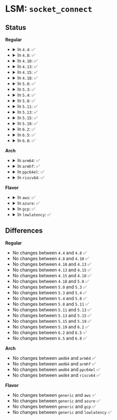 # LSM: <code>socket_connect</code>

## Status
<b>Regular</b>
<ul>
<li>
<details>
<summary>In <code>4.4</code>: ✅</summary>

```c
int security_socket_connect(struct socket *sock, struct sockaddr *address, int addrlen);
```
</details>
</li>
<li>
<details>
<summary>In <code>4.8</code>: ✅</summary>

```c
int security_socket_connect(struct socket *sock, struct sockaddr *address, int addrlen);
```
</details>
</li>
<li>
<details>
<summary>In <code>4.10</code>: ✅</summary>

```c
int security_socket_connect(struct socket *sock, struct sockaddr *address, int addrlen);
```
</details>
</li>
<li>
<details>
<summary>In <code>4.13</code>: ✅</summary>

```c
int security_socket_connect(struct socket *sock, struct sockaddr *address, int addrlen);
```
</details>
</li>
<li>
<details>
<summary>In <code>4.15</code>: ✅</summary>

```c
int security_socket_connect(struct socket *sock, struct sockaddr *address, int addrlen);
```
</details>
</li>
<li>
<details>
<summary>In <code>4.18</code>: ✅</summary>

```c
int security_socket_connect(struct socket *sock, struct sockaddr *address, int addrlen);
```
</details>
</li>
<li>
<details>
<summary>In <code>5.0</code>: ✅</summary>

```c
int security_socket_connect(struct socket *sock, struct sockaddr *address, int addrlen);
```
</details>
</li>
<li>
<details>
<summary>In <code>5.3</code>: ✅</summary>

```c
int security_socket_connect(struct socket *sock, struct sockaddr *address, int addrlen);
```
</details>
</li>
<li>
<details>
<summary>In <code>5.4</code>: ✅</summary>

```c
int security_socket_connect(struct socket *sock, struct sockaddr *address, int addrlen);
```
</details>
</li>
<li>
<details>
<summary>In <code>5.8</code>: ✅</summary>

```c
int security_socket_connect(struct socket *sock, struct sockaddr *address, int addrlen);
```
</details>
</li>
<li>
<details>
<summary>In <code>5.11</code>: ✅</summary>

```c
int security_socket_connect(struct socket *sock, struct sockaddr *address, int addrlen);
```
</details>
</li>
<li>
<details>
<summary>In <code>5.13</code>: ✅</summary>

```c
int security_socket_connect(struct socket *sock, struct sockaddr *address, int addrlen);
```
</details>
</li>
<li>
<details>
<summary>In <code>5.15</code>: ✅</summary>

```c
int security_socket_connect(struct socket *sock, struct sockaddr *address, int addrlen);
```
</details>
</li>
<li>
<details>
<summary>In <code>5.19</code>: ✅</summary>

```c
int security_socket_connect(struct socket *sock, struct sockaddr *address, int addrlen);
```
</details>
</li>
<li>
<details>
<summary>In <code>6.2</code>: ✅</summary>

```c
int security_socket_connect(struct socket *sock, struct sockaddr *address, int addrlen);
```
</details>
</li>
<li>
<details>
<summary>In <code>6.5</code>: ✅</summary>

```c
int security_socket_connect(struct socket *sock, struct sockaddr *address, int addrlen);
```
</details>
</li>
<li>
<details>
<summary>In <code>6.8</code>: ✅</summary>

```c
int security_socket_connect(struct socket *sock, struct sockaddr *address, int addrlen);
```
</details>
</li>
</ul>
<b>Arch</b>
<ul>
<li>
<details>
<summary>In <code>arm64</code>: ✅</summary>

```c
int security_socket_connect(struct socket *sock, struct sockaddr *address, int addrlen);
```
</details>
</li>
<li>
<details>
<summary>In <code>armhf</code>: ✅</summary>

```c
int security_socket_connect(struct socket *sock, struct sockaddr *address, int addrlen);
```
</details>
</li>
<li>
<details>
<summary>In <code>ppc64el</code>: ✅</summary>

```c
int security_socket_connect(struct socket *sock, struct sockaddr *address, int addrlen);
```
</details>
</li>
<li>
<details>
<summary>In <code>riscv64</code>: ✅</summary>

```c
int security_socket_connect(struct socket *sock, struct sockaddr *address, int addrlen);
```
</details>
</li>
</ul>
<b>Flavor</b>
<ul>
<li>
<details>
<summary>In <code>aws</code>: ✅</summary>

```c
int security_socket_connect(struct socket *sock, struct sockaddr *address, int addrlen);
```
</details>
</li>
<li>
<details>
<summary>In <code>azure</code>: ✅</summary>

```c
int security_socket_connect(struct socket *sock, struct sockaddr *address, int addrlen);
```
</details>
</li>
<li>
<details>
<summary>In <code>gcp</code>: ✅</summary>

```c
int security_socket_connect(struct socket *sock, struct sockaddr *address, int addrlen);
```
</details>
</li>
<li>
<details>
<summary>In <code>lowlatency</code>: ✅</summary>

```c
int security_socket_connect(struct socket *sock, struct sockaddr *address, int addrlen);
```
</details>
</li>
</ul>

## Differences
<b>Regular</b>
<ul>
<li>
No changes between <code>4.4</code> and <code>4.8</code> ✅
</li>
<li>
No changes between <code>4.8</code> and <code>4.10</code> ✅
</li>
<li>
No changes between <code>4.10</code> and <code>4.13</code> ✅
</li>
<li>
No changes between <code>4.13</code> and <code>4.15</code> ✅
</li>
<li>
No changes between <code>4.15</code> and <code>4.18</code> ✅
</li>
<li>
No changes between <code>4.18</code> and <code>5.0</code> ✅
</li>
<li>
No changes between <code>5.0</code> and <code>5.3</code> ✅
</li>
<li>
No changes between <code>5.3</code> and <code>5.4</code> ✅
</li>
<li>
No changes between <code>5.4</code> and <code>5.8</code> ✅
</li>
<li>
No changes between <code>5.8</code> and <code>5.11</code> ✅
</li>
<li>
No changes between <code>5.11</code> and <code>5.13</code> ✅
</li>
<li>
No changes between <code>5.13</code> and <code>5.15</code> ✅
</li>
<li>
No changes between <code>5.15</code> and <code>5.19</code> ✅
</li>
<li>
No changes between <code>5.19</code> and <code>6.2</code> ✅
</li>
<li>
No changes between <code>6.2</code> and <code>6.5</code> ✅
</li>
<li>
No changes between <code>6.5</code> and <code>6.8</code> ✅
</li>
</ul>
<b>Arch</b>
<ul>
<li>
No changes between <code>amd64</code> and <code>arm64</code> ✅
</li>
<li>
No changes between <code>amd64</code> and <code>armhf</code> ✅
</li>
<li>
No changes between <code>amd64</code> and <code>ppc64el</code> ✅
</li>
<li>
No changes between <code>amd64</code> and <code>riscv64</code> ✅
</li>
</ul>
<b>Flavor</b>
<ul>
<li>
No changes between <code>generic</code> and <code>aws</code> ✅
</li>
<li>
No changes between <code>generic</code> and <code>azure</code> ✅
</li>
<li>
No changes between <code>generic</code> and <code>gcp</code> ✅
</li>
<li>
No changes between <code>generic</code> and <code>lowlatency</code> ✅
</li>
</ul>
